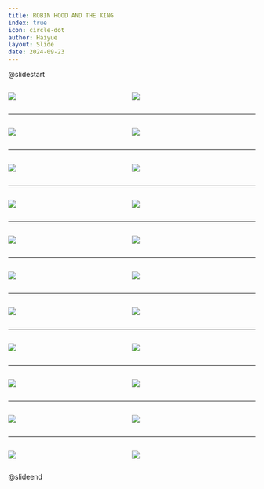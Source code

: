 ```yaml
---
title: ROBIN HOOD AND THE KING
index: true
icon: circle-dot
author: Haiyue
layout: Slide
date: 2024-09-23
---
```

 
@slidestart

<div style="display:flex">
<div style="flex:1">

![](https://raw.githubusercontent.com/yclord/reading/refs/heads/master/english/Level-W/ROBIN%20HOOD%20AND%20THE%20KING/001.webp)
</div>
<div style="flex:1">

![](https://raw.githubusercontent.com/yclord/reading/refs/heads/master/english/Level-W/ROBIN%20HOOD%20AND%20THE%20KING/002.webp)
</div>
</div>

---

<div style="display:flex">
<div style="flex:1">

![](https://raw.githubusercontent.com/yclord/reading/refs/heads/master/english/Level-W/ROBIN%20HOOD%20AND%20THE%20KING/003.webp)
</div>
<div style="flex:1">

![](https://raw.githubusercontent.com/yclord/reading/refs/heads/master/english/Level-W/ROBIN%20HOOD%20AND%20THE%20KING/004.webp)
</div>
</div>

---

<div style="display:flex">
<div style="flex:1">

![](https://raw.githubusercontent.com/yclord/reading/refs/heads/master/english/Level-W/ROBIN%20HOOD%20AND%20THE%20KING/005.webp)
</div>
<div style="flex:1">

![](https://raw.githubusercontent.com/yclord/reading/refs/heads/master/english/Level-W/ROBIN%20HOOD%20AND%20THE%20KING/006.webp)
</div>
</div>

---

<div style="display:flex">
<div style="flex:1">

![](https://raw.githubusercontent.com/yclord/reading/refs/heads/master/english/Level-W/ROBIN%20HOOD%20AND%20THE%20KING/007.webp)
</div>
<div style="flex:1">

![](https://raw.githubusercontent.com/yclord/reading/refs/heads/master/english/Level-W/ROBIN%20HOOD%20AND%20THE%20KING/008.webp)
</div>
</div>

---

<div style="display:flex">
<div style="flex:1">

![](https://raw.githubusercontent.com/yclord/reading/refs/heads/master/english/Level-W/ROBIN%20HOOD%20AND%20THE%20KING/009.webp)
</div>
<div style="flex:1">

![](https://raw.githubusercontent.com/yclord/reading/refs/heads/master/english/Level-W/ROBIN%20HOOD%20AND%20THE%20KING/010.webp)
</div>
</div>

---

<div style="display:flex">
<div style="flex:1">

![](https://raw.githubusercontent.com/yclord/reading/refs/heads/master/english/Level-W/ROBIN%20HOOD%20AND%20THE%20KING/011.webp)
</div>
<div style="flex:1">

![](https://raw.githubusercontent.com/yclord/reading/refs/heads/master/english/Level-W/ROBIN%20HOOD%20AND%20THE%20KING/012.webp)
</div>
</div>

---

<div style="display:flex">
<div style="flex:1">

![](https://raw.githubusercontent.com/yclord/reading/refs/heads/master/english/Level-W/ROBIN%20HOOD%20AND%20THE%20KING/013.webp)
</div>
<div style="flex:1">

![](https://raw.githubusercontent.com/yclord/reading/refs/heads/master/english/Level-W/ROBIN%20HOOD%20AND%20THE%20KING/014.webp)
</div>
</div>

---

<div style="display:flex">
<div style="flex:1">

![](https://raw.githubusercontent.com/yclord/reading/refs/heads/master/english/Level-W/ROBIN%20HOOD%20AND%20THE%20KING/015.webp)
</div>
<div style="flex:1">

![](https://raw.githubusercontent.com/yclord/reading/refs/heads/master/english/Level-W/ROBIN%20HOOD%20AND%20THE%20KING/016.webp)
</div>
</div>

---

<div style="display:flex">
<div style="flex:1">

![](https://raw.githubusercontent.com/yclord/reading/refs/heads/master/english/Level-W/ROBIN%20HOOD%20AND%20THE%20KING/017.webp)
</div>
<div style="flex:1">

![](https://raw.githubusercontent.com/yclord/reading/refs/heads/master/english/Level-W/ROBIN%20HOOD%20AND%20THE%20KING/018.webp)
</div>
</div>

---

<div style="display:flex">
<div style="flex:1">

![](https://raw.githubusercontent.com/yclord/reading/refs/heads/master/english/Level-W/ROBIN%20HOOD%20AND%20THE%20KING/019.webp)
</div>
<div style="flex:1">

![](https://raw.githubusercontent.com/yclord/reading/refs/heads/master/english/Level-W/ROBIN%20HOOD%20AND%20THE%20KING/020.webp)
</div>
</div>

---

<div style="display:flex">
<div style="flex:1">

![](https://raw.githubusercontent.com/yclord/reading/refs/heads/master/english/Level-W/ROBIN%20HOOD%20AND%20THE%20KING/021.webp)
</div>
<div style="flex:1">

![](https://raw.githubusercontent.com/yclord/reading/refs/heads/master/english/Level-W/ROBIN%20HOOD%20AND%20THE%20KING/022.webp)
</div>
</div>

@slideend